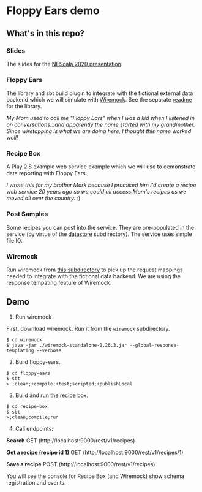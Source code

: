 # Floppy Ears demo

## What's in this repo?

### Slides
The slides for the [NEScala 2020 presentation](./NEScala%202020.pdf).

### Floppy Ears
The library and sbt build plugin to integrate with the fictional external data backend which we will simulate with [Wiremock](http://wiremock.org). See the separate [readme](floppy-ears/README.md) for the library.

_My Mom used to call me "Floppy Ears" when I was a kid when I listened in on conversations...and apparently the name started with my grandmother. Since wiretapping is what we are doing here, I thought this name worked well!_

### Recipe Box
A Play 2.8 example web service example which we will use to demonstrate data reporting with Floppy Ears.

_I wrote this for my brother Mark because I promised him I'd create a recipe web service 20 years ago so we could all access Mom's recipes as we moved all over the country._ :)

### Post Samples
Some recipes you can post into the service. They are pre-populated in the service (by virtue of the [datastore](recipe-box/src/main/datastore/recipes) subdirectory). The service uses simple file IO.

### Wiremock
Run wiremock from [this subdirectory](wiremock) to pick up the request mappings needed to integrate with the fictional data backend. We are using the response tempating feature of Wiremock.

## Demo

1. Run wiremock

First, download wiremock. Run it from the `wiremock` subdirectory.

```
$ cd wiremock
$ java -jar ./wiremock-standalone-2.26.3.jar --global-response-templating --verbose
```

2. Build floppy-ears.


```
$ cd floppy-ears
$ sbt
> ;clean;+compile;+test;scripted;+publishLocal
```

3. Build and run the recipe box.

```
$ cd recipe-box
$ sbt
>;clean;compile;run 
```

4. Call endpoints:

**Search**
GET (http://localhost:9000/rest/v1/recipes)

**Get a recipe (recipe id 1)**
GET (http://localhost:9000/rest/v1/recipes/1)

**Save a recipe**
POST (http://localhost:9000/rest/v1/recipes)

You will see the console for Recipe Box (and Wiremock) show schema registration and events.

